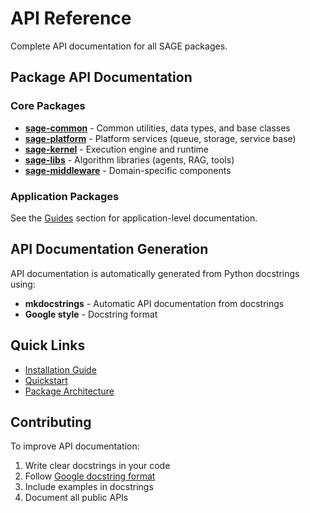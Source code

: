 # API Reference

Complete API documentation for all SAGE packages.

## Package API Documentation

### Core Packages

- **[sage-common](common/index.md)** - Common utilities, data types, and base classes
- **[sage-platform](platform/index.md)** - Platform services (queue, storage, service base)
- **[sage-kernel](kernel/index.md)** - Execution engine and runtime
- **[sage-libs](libs/index.md)** - Algorithm libraries (agents, RAG, tools)
- **[sage-middleware](middleware/index.md)** - Domain-specific components

### Application Packages

See the [Guides](../guides/packages/) section for application-level documentation.

## API Documentation Generation

API documentation is automatically generated from Python docstrings using:

- **mkdocstrings** - Automatic API documentation from docstrings
- **Google style** - Docstring format

## Quick Links

- [Installation Guide](../getting-started/installation.md)
- [Quickstart](../getting-started/quickstart.md)
- [Package Architecture](../concepts/architecture/package-structure.md)

## Contributing

To improve API documentation:

1. Write clear docstrings in your code
2. Follow [Google docstring format](https://google.github.io/styleguide/pyguide.html#38-comments-and-docstrings)
3. Include examples in docstrings
4. Document all public APIs
